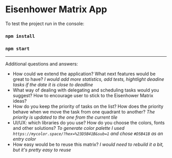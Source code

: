# Eisenhower Matrix App

To test the project run in the console:

### `npm install`

### `npm start`

---

Additional questions and answers:

- How could we extend the application? What next features would be great to have?
  _I would add more statistics, add tests, hightlight deadine tasks if the date it is close to deadline_
- What way of dealing with delegating and scheduling tasks would you suggest? How to encourage user to
  stick to the Eisenhower Matrix ideas?
- How do you keep the priority of tasks on the list? How does the priority behave when we move the task
  from one quadrant to another?
  _The priority is updated to the one from the current tile_
- UI/UX: which libraries do you use? How do you choose the colors, fonts and other solutions?
  _To generate color palette I used `https://mycolor.space/?hex=%23D5B41B&sub=1` and chose `#D5B41B` as an entry color_
- How easy would be to reuse this matrix?
  _I would need to rebuild it a bit, but it's pretty easy to reuse_
